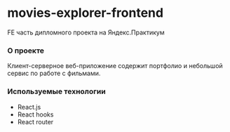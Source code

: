 # movies-explorer-frontend
FE часть дипломного проекта на Яндекс.Практикум

### О проекте
Клиент-серверное веб-приложение содержит портфолио и небольшой сервис по работе с фильмами.

### Используемые технологии
- React.js
- React hooks
- React router